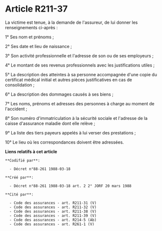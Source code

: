 # Article R211-37

La victime est tenue, à la demande de l'assureur, de lui donner les renseignements ci-après :

1° Ses nom et prénoms ;

2° Ses date et lieu de naissance ;

3° Son activité professionnelle et l'adresse de son ou de ses employeurs ;

4° Le montant de ses revenus professionnels avec les justifications utiles ;

5° La description des atteintes à sa personne accompagnée d'une copie du certificat médical initial et autres pièces
justificatives en cas de consolidation ;

6° La description des dommages causés à ses biens ;

7° Les noms, prénoms et adresses des personnes à charge au moment de l'accident ;

8° Son numéro d'immatriculation à la sécurité sociale et l'adresse de la caisse d'assurance maladie dont elle relève ;

9° La liste des tiers payeurs appelés à lui verser des prestations ;

10° Le lieu où les correspondances doivent être adressées.

**Liens relatifs à cet article**

	**Codifié par**:

	  - Décret n°88-261 1988-03-18

	**Créé par**:

	  - Décret n°88-261 1988-03-18 art. 2 2° JORF 20 mars 1988

	**Cité par**:

	  - Code des assurances - art. R211-31 (V)
	  - Code des assurances - art. R211-32 (V)
	  - Code des assurances - art. R211-38 (V)
	  - Code des assurances - art. R211-39 (V)
	  - Code des assurances - art. R214-5 (Ab)
	  - Code des assurances - art. R261-1 (V)
